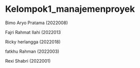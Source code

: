 # Kelompok1_manajemenproyek


Bimo Aryo Pratama (2022008)

Fajri Rahmat Ilahi (2022013

Ricky herlangga (2022018)

fatkhu Rahman (2022003)

Rexi Shabri (2022001)
